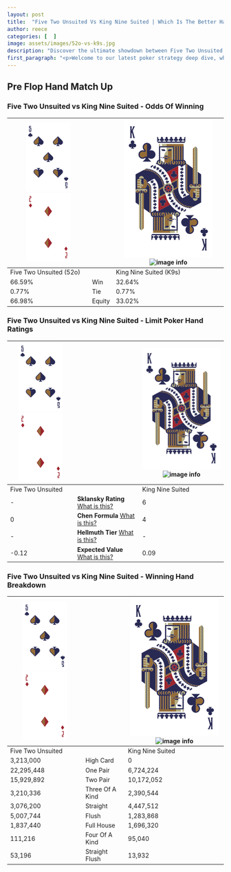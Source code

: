 ```yaml
---
layout: post
title:  "Five Two Unsuited Vs King Nine Suited | Which Is The Better Hand In Poker? A Complete Guide"
author: reece
categories: [  ]
image: assets/images/52o-vs-k9s.jpg
description: "Discover the ultimate showdown between Five Two Unsuited and King Nine Suited in poker! Uncover the odds, strategies, and scenarios where one hand triumphs over the other. Get ready to up your poker game with this thrilling analysis."
first_paragraph: "<p>Welcome to our latest poker strategy deep dive, where we're pitting two distinct hands against each other in a high-stakes showdown: Five Two Unsuited vs King Nine Suited.</p><p>In the dynamic world of poker, every decision counts, and knowing which hand holds the upper hand is key to your success at the table.</p><p>In this article, we'll dissect these two hands, explore the scenarios where one dominates the other, and equip you with the knowledge to make strategic choices that can tip the odds in your favor.</p><p>Get ready to unravel the intriguing dynamics of these poker hands and elevate your game to new heights.</p>"
---
```




[comment]: # (sp0)

## Pre Flop Hand Match Up

<div class="table hand-ratings" markdown="1"> 



### Five Two Unsuited vs King Nine Suited - Odds Of Winning


    
| ![image info](assets/images/hand1/5.png) ![image info](assets/images/hand1/2o.png) |  | ![image info](assets/images/hand2/K.png) ![image info](assets/images/hand2/9s.png) |
| -------- | -------- | -------- |
| Five Two Unsuited (52o) |  | King Nine Suited (K9s) |
| 66.59% | Win | 32.64% |
| 0.77% | Tie | 0.77% |
| 66.98% | Equity | 33.02% |




[comment]: # (sp1)



### Five Two Unsuited vs King Nine Suited - Limit Poker Hand Ratings


    
| ![image info](assets/images/hand1/5.png) ![image info](assets/images/hand1/2o.png) |  | ![image info](assets/images/hand2/K.png) ![image info](assets/images/hand2/9s.png) |
| -------- | -------- | -------- |
| Five Two Unsuited |  | King Nine Suited |
| - | **Sklansky Rating** [What is this?](/sklansky-rating-explained) | 6 |
| 0 | **Chen Formula** [What is this?](/chen-formula-explained) | 4 |
| - | **Hellmuth Tier** [What is this?](/Hellmuth-tier-explained) | - |
| -0.12 | **Expected Value** [What is this?](/expected-value-explained) | 0.09 |




[comment]: # (sp2)



### Five Two Unsuited vs King Nine Suited - Winning Hand Breakdown


    
| ![image info](assets/images/hand1/5.png) ![image info](assets/images/hand1/2o.png) |  | ![image info](assets/images/hand2/K.png) ![image info](assets/images/hand2/9s.png) |
| -------- | -------- | -------- |
| Five Two Unsuited |  | King Nine Suited |
| 3,213,000 | High Card | 0 |
| 22,295,448 | One Pair | 6,724,224 |
| 15,929,892 | Two Pair | 10,172,052 |
| 3,210,336 | Three Of A Kind | 2,390,544 |
| 3,076,200 | Straight | 4,447,512 |
| 5,007,744 | Flush | 1,283,868 |
| 1,837,440 | Full House | 1,696,320 |
| 111,216 | Four Of A Kind | 95,040 |
| 53,196 | Straight Flush | 13,932 |




[comment]: # (sp3)



</div>

[comment]: # (sp4)



[comment]: # (sp5)

